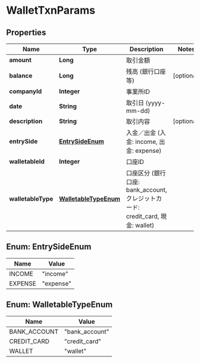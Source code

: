 

# WalletTxnParams


## Properties

Name | Type | Description | Notes
------------ | ------------- | ------------- | -------------
**amount** | **Long** | 取引金額 | 
**balance** | **Long** | 残高 (銀行口座等) |  [optional]
**companyId** | **Integer** | 事業所ID | 
**date** | **String** | 取引日 (yyyy-mm-dd) | 
**description** | **String** | 取引内容 |  [optional]
**entrySide** | [**EntrySideEnum**](#EntrySideEnum) | 入金／出金 (入金: income, 出金: expense) | 
**walletableId** | **Integer** | 口座ID | 
**walletableType** | [**WalletableTypeEnum**](#WalletableTypeEnum) | 口座区分 (銀行口座: bank_account, クレジットカード: credit_card, 現金: wallet) | 



## Enum: EntrySideEnum

Name | Value
---- | -----
INCOME | &quot;income&quot;
EXPENSE | &quot;expense&quot;



## Enum: WalletableTypeEnum

Name | Value
---- | -----
BANK_ACCOUNT | &quot;bank_account&quot;
CREDIT_CARD | &quot;credit_card&quot;
WALLET | &quot;wallet&quot;



